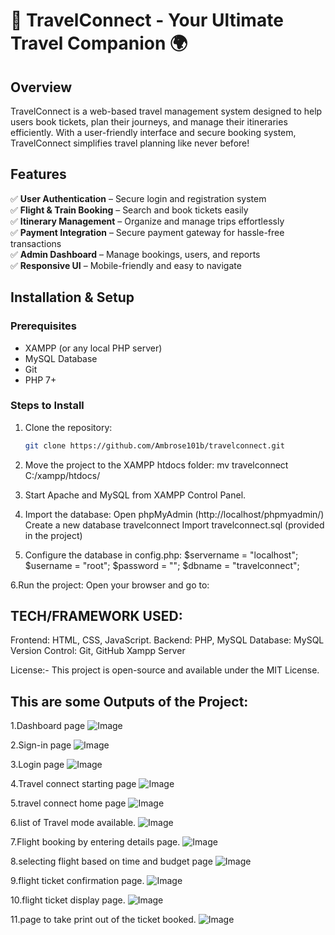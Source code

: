 # 🛫 TravelConnect - Your Ultimate Travel Companion 🌍

## **Overview**
TravelConnect is a web-based travel management system designed to help users book tickets, plan their journeys, and manage their itineraries efficiently. With a user-friendly interface and secure booking system, TravelConnect simplifies travel planning like never before!

## **Features**
✅ **User Authentication** – Secure login and registration system  
✅ **Flight & Train Booking** – Search and book tickets easily  
✅ **Itinerary Management** – Organize and manage trips effortlessly  
✅ **Payment Integration** – Secure payment gateway for hassle-free transactions  
✅ **Admin Dashboard** – Manage bookings, users, and reports  
✅ **Responsive UI** – Mobile-friendly and easy to navigate  

## **Installation & Setup**
### **Prerequisites**
- XAMPP (or any local PHP server)  
- MySQL Database  
- Git  
- PHP 7+  

### **Steps to Install**
1. Clone the repository:
   ```sh
   git clone https://github.com/Ambrose101b/travelconnect.git

2. Move the project to the XAMPP htdocs folder:
   mv travelconnect C:/xampp/htdocs/

3. Start Apache and MySQL from XAMPP Control Panel.

4. Import the database:
Open phpMyAdmin (http://localhost/phpmyadmin/)
Create a new database travelconnect
Import travelconnect.sql (provided in the project)

5. Configure the database in config.php:
   $servername = "localhost";
   $username = "root";
   $password = "";
   $dbname = "travelconnect";

6.Run the project:
   Open your browser and go to:

## TECH/FRAMEWORK USED:
Frontend: HTML, CSS, JavaScript.
Backend: PHP, MySQL
Database: MySQL
Version Control: Git, GitHub
Xampp Server

License:-
This project is open-source and available under the MIT License.

## This are some Outputs of the Project:

1.Dashboard page
![Image](https://github.com/user-attachments/assets/8ce90421-84b1-4007-84ba-0af357ab64d1)

2.Sign-in page
![Image](https://github.com/user-attachments/assets/234fecf9-7841-4340-9a5f-1b8d1f76a1ea)

3.Login page
![Image](https://github.com/user-attachments/assets/3ee348c2-a2cc-469a-a715-2995863f5a99)

4.Travel connect starting page
![Image](https://github.com/user-attachments/assets/b7687c65-5bac-4e5b-ba50-9b16bd709477)

5.travel connect home page
![Image](https://github.com/user-attachments/assets/5e144840-ad6b-46a0-bdaf-f1fad5a0c4f1)

6.list of Travel mode available.
![Image](https://github.com/user-attachments/assets/8c549f6d-51d1-4c8f-961a-3fc72b197d27)

7.Flight booking by entering details page.
![Image](https://github.com/user-attachments/assets/1f486cb1-ada3-4a92-8fef-51216f33bd2d)

8.selecting flight based on time and budget page
![Image](https://github.com/user-attachments/assets/41bff652-4415-4a42-a495-f4ac6025e765)

9.flight ticket confirmation page.
![Image](https://github.com/user-attachments/assets/647d147f-cf3c-497b-ac34-bc652b144161)

10.flight ticket display page.
![Image](https://github.com/user-attachments/assets/69bf47c1-14f8-4e86-acda-43d5c51e633b)

11.page to take print out of the ticket booked.
![Image](https://github.com/user-attachments/assets/9607fb53-6594-4b5c-95f5-e8466a87f627)


